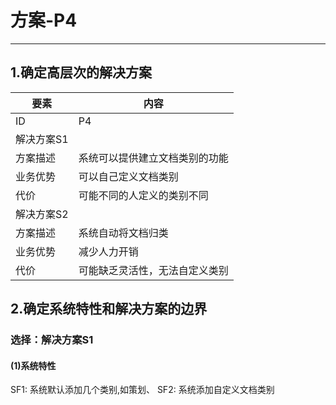 # 方案-P4

---

## 1.确定高层次的解决方案

| 要素 | 内容 |
| --- | --- |
| ID | P4 |
| 解决方案S1 |
| 方案描述 | 系统可以提供建立文档类别的功能 |
| 业务优势 | 可以自己定义文档类别 |
| 代价 | 可能不同的人定义的类别不同 |
| 解决方案S2 |  
| 方案描述 | 系统自动将文档归类 |
| 业务优势 | 减少人力开销 |
| 代价 | 可能缺乏灵活性，无法自定义类别 |

## 2.确定系统特性和解决方案的边界

### 选择：解决方案S1

#### \(1\)系统特性

SF1: 系统默认添加几个类别,如策划、
SF2: 系统添加自定义文档类别



